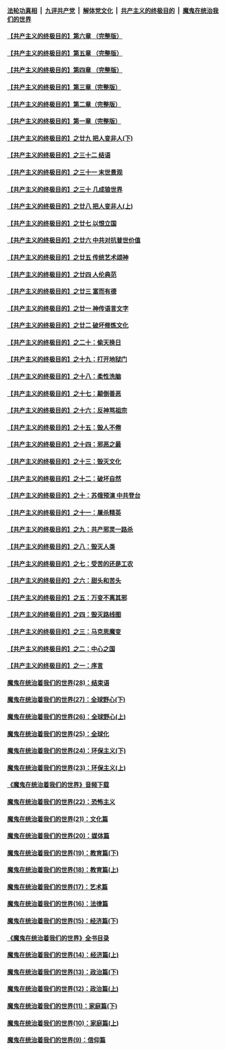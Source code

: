 ####  [法轮功真相](../../../../basic/blob/master/README.md?t=08270513) &nbsp;|&nbsp; [九评共产党](../../../../9ping.md/blob/master/README.md?t=08270513) &nbsp;|&nbsp; [解体党文化](../../../../jtdwh.md/blob/master/README.md?t=08270513)  &nbsp;|&nbsp; [共产主义的终极目的](../../../../gczydzjmd.md/blob/master/README.md?t=08270513) &nbsp;|&nbsp; [魔鬼在统治我们的世界](../../../../mgztzwmdsj.md/blob/master/README.md?t=08270513) 

#### [【共产主义的终极目的】第六章 （完整版）](../pages/nsc422/n11428913.md?t=08270513) 

#### [【共产主义的终极目的】第五章 （完整版）](../pages/nsc422/n11428912.md?t=08270513) 

#### [【共产主义的终极目的】第四章 （完整版）](../pages/nsc422/n11428907.md?t=08270513) 

#### [【共产主义的终极目的】第三章（完整版）](../pages/nsc422/n11428848.md?t=08270513) 

#### [【共产主义的终极目的】第二章（完整版）](../pages/nsc422/n11428831.md?t=08270513) 

#### [【共产主义的终极目的】第一章（完整版）](../pages/nsc422/n11417651.md?t=08270513) 

#### [【共产主义的终极目的】之廿九 把人变非人(下)](../pages/nsc422/n11344140.md?t=08270513) 

#### [【共产主义的终极目的】之三十二 结语](../pages/nsc422/n11360535.md?t=08270513) 

#### [【共产主义的终极目的】之三十一 末世景观](../pages/nsc422/n11351129.md?t=08270513) 

#### [【共产主义的终极目的】之三十 几成狼世界](../pages/nsc422/n11348280.md?t=08270513) 

#### [【共产主义的终极目的】之廿八 把人变非人(上)](../pages/nsc422/n11340492.md?t=08270513) 

#### [【共产主义的终极目的】之廿七 以恨立国](../pages/nsc422/n11336944.md?t=08270513) 

#### [【共产主义的终极目的】之廿六 中共对抗普世价值](../pages/nsc422/n11324785.md?t=08270513) 

#### [【共产主义的终极目的】之廿五 传统艺术颂神](../pages/nsc422/n11296396.md?t=08270513) 

#### [【共产主义的终极目的】之廿四 人伦典范](../pages/nsc422/n11296397.md?t=08270513) 

#### [【共产主义的终极目的】之廿三 富而有德](../pages/nsc422/n11283598.md?t=08270513) 

#### [【共产主义的终极目的】之廿一 神传语言文字](../pages/nsc422/n11263265.md?t=08270513) 

#### [【共产主义的终极目的】之廿二 破坏修炼文化](../pages/nsc422/n11245728.md?t=08270513) 

#### [【共产主义的终极目的】之二十：偷天换日](../pages/nsc422/n11238846.md?t=08270513) 

#### [【共产主义的终极目的】之十九：打开地狱门](../pages/nsc422/n11206376.md?t=08270513) 

#### [【共产主义的终极目的】之十八：柔性洗脑](../pages/nsc422/n11199994.md?t=08270513) 

#### [【共产主义的终极目的】之十七：颠倒善恶](../pages/nsc422/n11179782.md?t=08270513) 

#### [【共产主义的终极目的】之十六：反神骂祖宗](../pages/nsc422/n11166798.md?t=08270513) 

#### [【共产主义的终极目的】之十五：毁人不倦](../pages/nsc422/n11166792.md?t=08270513) 

#### [【共产主义的终极目的】之十四：邪恶之最](../pages/nsc422/n11150249.md?t=08270513) 

#### [【共产主义的终极目的】之十三：毁灭文化](../pages/nsc422/n11135227.md?t=08270513) 

#### [【共产主义的终极目的】之十二：破坏自然](../pages/nsc422/n11135214.md?t=08270513) 

#### [【共产主义的终极目的】之十：苏俄预演 中共登台](../pages/nsc422/n11118424.md?t=08270513) 

#### [【共产主义的终极目的】之十一：屠杀精英](../pages/nsc422/n11118442.md?t=08270513) 

#### [【共产主义的终极目的】之九：共产邪灵一路杀](../pages/nsc422/n11114139.md?t=08270513) 

#### [【共产主义的终极目的】之八：毁灭人类](../pages/nsc422/n11108503.md?t=08270513) 

#### [【共产主义的终极目的】之七：受苦的还是工农](../pages/nsc422/n11101809.md?t=08270513) 

#### [【共产主义的终极目的】之六：甜头和苦头](../pages/nsc422/n11096971.md?t=08270513) 

#### [【共产主义的终极目的】之五：万变不离其邪](../pages/nsc422/n11091285.md?t=08270513) 

#### [【共产主义的终极目的】之四：毁灭路线图](../pages/nsc422/n11086284.md?t=08270513) 

#### [【共产主义的终极目的】之三：马克思魔变](../pages/nsc422/n11061941.md?t=08270513) 

#### [【共产主义的终极目的】之二：中心之国](../pages/nsc422/n11047728.md?t=08270513) 

#### [【共产主义的终极目的】之一：序言](../pages/nsc422/n11086077.md?t=08270513) 

#### [魔鬼在统治着我们的世界(28)：结束语](../pages/nsc422/n10936246.md?t=08270513) 

#### [魔鬼在统治着我们的世界(27)：全球野心(下)](../pages/nsc422/n10928319.md?t=08270513) 

#### [魔鬼在统治着我们的世界(26)：全球野心(上)](../pages/nsc422/n10900318.md?t=08270513) 

#### [魔鬼在统治着我们的世界(25)：全球化](../pages/nsc422/n10788205.md?t=08270513) 

#### [魔鬼在统治着我们的世界(24)：环保主义(下)](../pages/nsc422/n10695307.md?t=08270513) 

#### [魔鬼在统治着我们的世界(23)：环保主义(上)](../pages/nsc422/n10688613.md?t=08270513) 

#### [《魔鬼在统治着我们的世界》音频下载](../pages/nsc422/n10635553.md?t=08270513) 

#### [魔鬼在统治着我们的世界(22)：恐怖主义](../pages/nsc422/n10614727.md?t=08270513) 

#### [魔鬼在统治着我们的世界(21)：文化篇](../pages/nsc422/n10597706.md?t=08270513) 

#### [魔鬼在统治着我们的世界(20)：媒体篇](../pages/nsc422/n10586579.md?t=08270513) 

#### [魔鬼在统治着我们的世界(19)：教育篇(下)](../pages/nsc422/n10564808.md?t=08270513) 

#### [魔鬼在统治着我们的世界(18)：教育篇(上)](../pages/nsc422/n10526970.md?t=08270513) 

#### [魔鬼在统治着我们的世界(17)：艺术篇](../pages/nsc422/n10499093.md?t=08270513) 

#### [魔鬼在统治着我们的世界(16)：法律篇](../pages/nsc422/n10485969.md?t=08270513) 

#### [魔鬼在统治着我们的世界(15)：经济篇(下)](../pages/nsc422/n10469975.md?t=08270513) 

#### [《魔鬼在统治着我们的世界》全书目录](../pages/nsc422/n10464261.md?t=08270513) 

#### [魔鬼在统治着我们的世界(14)：经济篇(上)](../pages/nsc422/n10457370.md?t=08270513) 

#### [魔鬼在统治着我们的世界(13)：政治篇(下)](../pages/nsc422/n10448270.md?t=08270513) 

#### [魔鬼在统治着我们的世界(12)：政治篇(上)](../pages/nsc422/n10444576.md?t=08270513) 

#### [魔鬼在统治着我们的世界(11)：家庭篇(下)](../pages/nsc422/n10440961.md?t=08270513) 

#### [魔鬼在统治着我们的世界(10)：家庭篇(上)](../pages/nsc422/n10435448.md?t=08270513) 

#### [魔鬼在统治着我们的世界(9)：信仰篇](../pages/nsc422/n10432159.md?t=08270513) 

